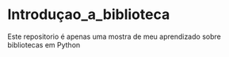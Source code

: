 # Introduçao_a_biblioteca
 Este repositorio é apenas uma mostra de meu aprendizado sobre bibliotecas em Python
